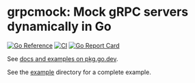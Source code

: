 # grpcmock: Mock gRPC servers dynamically in Go

[![Go Reference](https://pkg.go.dev/badge/github.com/soroushj/grpcmock.svg)](https://pkg.go.dev/github.com/soroushj/grpcmock)
[![CI](https://github.com/soroushj/grpcmock/actions/workflows/ci.yml/badge.svg)](https://github.com/soroushj/grpcmock/actions/workflows/ci.yml)
[![Go Report Card](https://goreportcard.com/badge/github.com/soroushj/grpcmock)](https://goreportcard.com/report/github.com/soroushj/grpcmock)

See [docs and examples on pkg.go.dev](https://pkg.go.dev/github.com/soroushj/grpcmock).

See the [example](./example) directory for a complete example.
